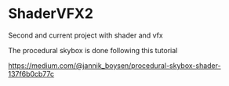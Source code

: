 # ShaderVFX2
Second and current project with shader and vfx

The procedural skybox is done following this tutorial

https://medium.com/@jannik_boysen/procedural-skybox-shader-137f6b0cb77c
